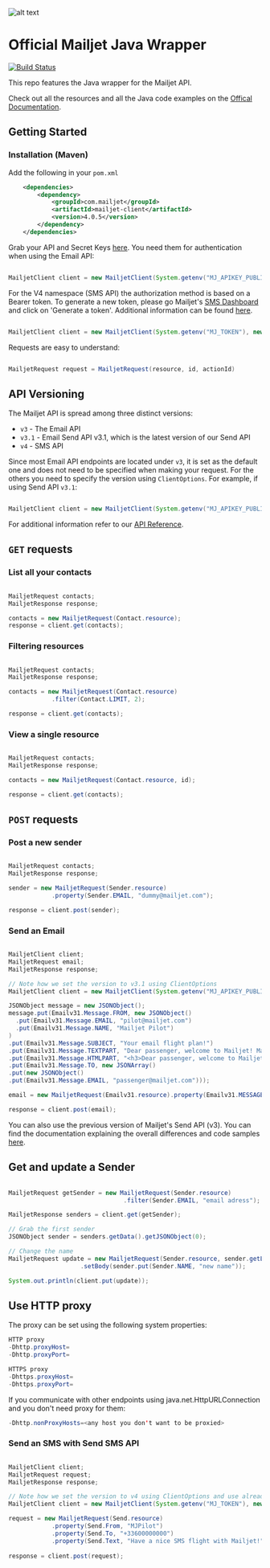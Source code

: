 
[api_credential]: https://app.mailjet.com/account/api_keys
[doc]: http://dev.mailjet.com/guides/?java#
[smsDashboard]:https://app.mailjet.com/sms?_ga=2.81581655.1972348350.1522654521-1279766791.1506937572
[smsInfo]:https://app.mailjet.com/docs/transactional-sms?_ga=2.183303910.1972348350.1522654521-1279766791.1506937572#trans-sms-token

![alt text](https://www.mailjet.com/images/email/transac/logo_header.png "Mailjet")

# Official Mailjet Java Wrapper


[![Build Status](https://travis-ci.org/mailjet/mailjet-apiv3-java.svg?branch=master)](https://travis-ci.org/mailjet/mailjet-apiv3-java)


This repo features the Java wrapper for the Mailjet API. 

Check out all the resources and all the Java code examples on the [Offical Documentation][doc].

## Getting Started

### Installation (Maven)

Add the following in your `pom.xml`

``` xml
    <dependencies>
        <dependency>
            <groupId>com.mailjet</groupId>
            <artifactId>mailjet-client</artifactId>
            <version>4.0.5</version>
        </dependency>
    </dependencies>
```

Grab your API and Secret Keys [here][api_credential]. You need them for authentication when using the Email API:

``` java

MailjetClient client = new MailjetClient(System.getenv("MJ_APIKEY_PUBLIC"), System.getenv("MJ_APIKEY_PRIVATE"));

```

For the V4 namespace (SMS API) the authorization method is based on a Bearer token. To generate a new token, please go Mailjet's [SMS Dashboard][smsDashboard] and click on 'Generate a token'. Additional information can be found [here][smsInfo].

``` java

MailjetClient client = new MailjetClient(System.getenv("MJ_TOKEN"), new ClientOptions("v4"));

```

Requests are easy to understand:
``` java

MailjetRequest request = MailjetRequest(resource, id, actionId)

```

## API Versioning

The Mailjet API is spread among three distinct versions:

- `v3` - The Email API
- `v3.1` - Email Send API v3.1, which is the latest version of our Send API
- `v4` - SMS API

Since most Email API endpoints are located under `v3`, it is set as the default one and does not need to be specified when making your request. For the others you need to specify the version using `ClientOptions`. For example, if using Send API `v3.1`:

``` java

MailjetClient client = new MailjetClient(System.getenv("MJ_APIKEY_PUBLIC"), System.getenv("MJ_APIKEY_PRIVATE"), new ClientOptions("v3.1"));

```

For additional information refer to our [API Reference](https://dev.preprod.mailjet.com/reference/overview/versioning/).

## `GET` requests

### List all your contacts
``` java

MailjetRequest contacts;
MailjetResponse response;

contacts = new MailjetRequest(Contact.resource);
response = client.get(contacts);

```

### Filtering resources
``` java

MailjetRequest contacts;
MailjetResponse response;

contacts = new MailjetRequest(Contact.resource)
            .filter(Contact.LIMIT, 2);

response = client.get(contacts);

```

### View a single resource
``` java

MailjetRequest contacts;
MailjetResponse response;

contacts = new MailjetRequest(Contact.resource, id);

response = client.get(contacts);

```

## `POST` requests

### Post a new sender
``` java

MailjetRequest contacts;
MailjetResponse response;

sender = new MailjetRequest(Sender.resource)
            .property(Sender.EMAIL, "dummy@mailjet.com");

response = client.post(sender);

```

### Send an Email
``` java

MailjetClient client;
MailjetRequest email;
MailjetResponse response;

// Note how we set the version to v3.1 using ClientOptions
MailjetClient client = new MailjetClient(System.getenv("MJ_APIKEY_PUBLIC"), System.getenv("MJ_APIKEY_PRIVATE"), new ClientOptions("v3.1"));

JSONObject message = new JSONObject();
message.put(Emailv31.Message.FROM, new JSONObject()
  .put(Emailv31.Message.EMAIL, "pilot@mailjet.com")
  .put(Emailv31.Message.NAME, "Mailjet Pilot")
)
.put(Emailv31.Message.SUBJECT, "Your email flight plan!")
.put(Emailv31.Message.TEXTPART, "Dear passenger, welcome to Mailjet! May the delivery force be with you!")
.put(Emailv31.Message.HTMLPART, "<h3>Dear passenger, welcome to Mailjet</h3><br/>May the delivery force be with you!")
.put(Emailv31.Message.TO, new JSONArray()
.put(new JSONObject()
.put(Emailv31.Message.EMAIL, "passenger@mailjet.com")));

email = new MailjetRequest(Emailv31.resource).property(Emailv31.MESSAGES, (new JSONArray()).put(message));

response = client.post(email);

```

You can also use the previous version of Mailjet's Send API (v3). You can find the documentation explaining the overall differences and code samples [here](https://dev.mailjet.com/guides/?java#send-api-v3).

## Get and update a Sender
``` java

MailjetRequest getSender = new MailjetRequest(Sender.resource)
                                .filter(Sender.EMAIL, "email adress");

MailjetResponse senders = client.get(getSender);

// Grab the first sender
JSONObject sender = senders.getData().getJSONObject(0);

// Change the name
MailjetRequest update = new MailjetRequest(Sender.resource, sender.getLong("ID"))
                    .setBody(sender.put(Sender.NAME, "new name"));

System.out.println(client.put(update));

```
## Use HTTP proxy
The proxy can be set using the following system properties:

``` java
HTTP proxy
-Dhttp.proxyHost=
-Dhttp.proxyPort=

HTTPS proxy
-Dhttps.proxyHost=
-Dhttps.proxyPort=
```
If you communicate with other endpoints using java.net.HttpURLConnection and you don't need proxy for them:
``` java
-Dhttp.nonProxyHosts=<any host you don't want to be proxied>
```
### Send an SMS with Send SMS API 
``` java

MailjetClient client;
MailjetRequest request;
MailjetResponse response;

// Note how we set the version to v4 using ClientOptions and use already generated token
MailjetClient client = new MailjetClient(System.getenv("MJ_TOKEN"), new ClientOptions("v4"));

request = new MailjetRequest(Send.resource)
			.property(Send.From, "MJPilot")
        	.property(Send.To, "+33600000000")
			.property(Send.Text, "Have a nice SMS flight with Mailjet!");
		
response = client.post(request);

```
